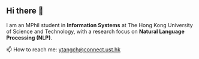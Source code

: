 ## Hi there 👋

I am an MPhil student in **Information Systems** at The Hong Kong University of Science and Technology, with a research focus on **Natural Language Processing (NLP)**. 

📫 How to reach me: ytangch@connect.ust.hk
<!--
**yixuantt/yixuantt** is a ✨ _special_ ✨ repository because its `README.md` (this file) appears on your GitHub profile.

Here are some ideas to get you started:

- 🔭 I’m currently working on ...
- 🌱 I’m currently learning ...
- 👯 I’m looking to collaborate on ...
- 🤔 I’m looking for help with ...
- 💬 Ask me about ...
- 📫 How to reach me: ...
- 😄 Pronouns: ...
- ⚡ Fun fact: ...
-->
